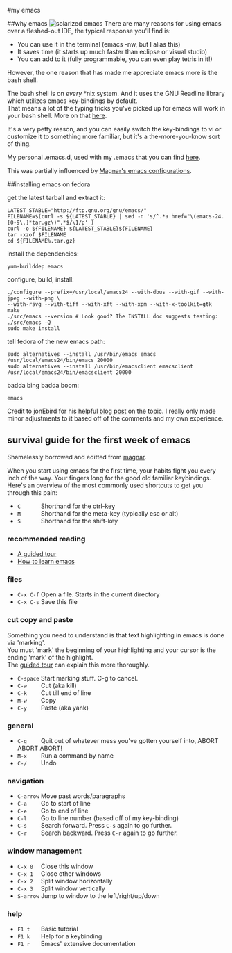 #my emacs

##why emacs
![solarized emacs](http://batsov.com/images/articles/solarized-emacs.png)
There are many reasons for using emacs over a fleshed-out IDE, the typical response you'll find is:

* You can use it in the terminal (emacs -nw, but I alias this)
* It saves time (it starts up much faster than eclipse or visual studio)
* You can add to it (fully programmable, you can even play tetris in it!)

However, the one reason that has made me appreciate emacs more is the bash shell.  

The bash shell is on _every_ *nix system. And it uses the GNU Readline library which utilizes emacs key-bindings by default.  
That means a lot of the typing tricks you've picked up for emacs will work in your bash shell.  More on that [here](http://www.skorks.com/2009/09/bash-shortcuts-for-maximum-productivity/).

It's a very petty reason, and you can easily switch the key-bindings to vi or customize it to something more familiar, but it's a the-more-you-know sort of thing.  

My personal .emacs.d, used with my .emacs that you can find [here](https://github.com/SuitAndThai/dotfiles).

This was partially influenced by [Magnar's emacs configurations](https://github.com/magnars/.emacs.d).

##installing emacs on fedora

get the latest tarball and extract it:

    LATEST_STABLE="http://ftp.gnu.org/gnu/emacs/"  
    FILENAME=$(curl -s ${LATEST_STABLE} | sed -n 's/^.*a href="\(emacs-24.[0-9\.]*tar.gz\)".*$/\1/p' )  
    curl -o ${FILENAME} ${LATEST_STABLE}${FILENAME}  
    tar -xzof $FILENAME  
    cd ${FILENAME%.tar.gz}

install the dependencies:

    yum-builddep emacs

configure, build, install:

    ./configure --prefix=/usr/local/emacs24 --with-dbus --with-gif --with-jpeg --with-png \
    --with-rsvg --with-tiff --with-xft --with-xpm --with-x-toolkit=gtk
    make
    ./src/emacs --version # Look good? The INSTALL doc suggests testing: ./src/emacs -Q
    sudo make install

tell fedora of the new emacs path:

    sudo alternatives --install /usr/bin/emacs emacs /usr/local/emacs24/bin/emacs 20000
    sudo alternatives --install /usr/bin/emacsclient emacsclient /usr/local/emacs24/bin/emacsclient 20000

badda bing badda boom:

    emacs

Credit to jonEbird for his helpful [blog post](http://jonebird.com/2011/12/29/installing-emacs-v24-on-fedora/) on the topic.  I really only made minor adjustments to it based off of the comments and my own experience.

## survival guide for the first week of emacs

Shamelessly borrowed and editted from [magnar](https://github.com/magnars/.emacs.d).

When you start using emacs for the first time, your habits fight you every inch
of the way. Your fingers long for the good old familiar keybindings. Here's an
overview of the most commonly used shortcuts to get you through this pain:

* `C      ` Shorthand for the ctrl-key
* `M      ` Shorthand for the meta-key (typically esc or alt)
* `S      ` Shorthand for the shift-key

### recommended reading

* [A guided tour](http://www.gnu.org/software/emacs/tour/)
* [How to learn emacs](http://david.rothlis.net/emacs/howtolearn.html)

### files

* `C-x C-f` Open a file. Starts in the current directory
* `C-x C-s` Save this file

### cut copy and paste

Something you need to understand is that text highlighting in emacs is done via 'marking'.  
You must 'mark' the beginning of your highlighting and your cursor is the ending 'mark' of the highlight.  
The [guided tour](http://www.gnu.org/software/emacs/tour/) can explain this more thoroughly.

* `C-space` Start marking stuff. C-g to cancel.
* `C-w    ` Cut (aka kill)
* `C-k    ` Cut till end of line
* `M-w    ` Copy
* `C-y    ` Paste (aka yank)

### general

* `C-g    ` Quit out of whatever mess you've gotten yourself into, ABORT ABORT ABORT!
* `M-x    ` Run a command by name
* `C-/    ` Undo

### navigation

* `C-arrow` Move past words/paragraphs
* `C-a    ` Go to start of line
* `C-e    ` Go to end of line
* `C-l    ` Go to line number (based off of my key-binding)
* `C-s    ` Search forward. Press `C-s` again to go further.
* `C-r    ` Search backward. Press `C-r` again to go further.

### window management

* `C-x 0  ` Close this window
* `C-x 1  ` Close other windows
* `C-x 2  ` Split window horizontally
* `C-x 3  ` Split window vertically
* `S-arrow` Jump to window to the left/right/up/down

### help

* `F1 t   ` Basic tutorial
* `F1 k   ` Help for a keybinding
* `F1 r   ` Emacs' extensive documentation
